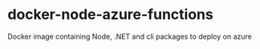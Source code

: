# docker-node-azure-functions
Docker image containing Node, .NET and cli packages to deploy on azure
